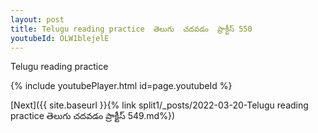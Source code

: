 ```yaml
---
layout: post
title: Telugu reading practice  తెలుగు  చదవడం  ప్రాక్టీస్ 550
youtubeId: OLW1blejelE
---
```

 
 
Telugu reading practice
 
 
 
 
 


{% include youtubePlayer.html id=page.youtubeId %}
 
[Next]({{ site.baseurl }}{% link  split1/_posts/2022-03-20-Telugu reading practice  తెలుగు  చదవడం  ప్రాక్టీస్ 549.md%})
 
